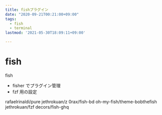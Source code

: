 ```yaml
---
title: fishプラグイン
date: "2020-09-21T00:21:00+09:00"
tags:
  - fish
  - terminal
lastmod: '2021-05-30T18:09:11+09:00'

---
```


# fish

fish

-   fisher でプラグイン管理
-   fzf 用の設定

rafaelrinaldi/pure
jethrokuan/z
0rax/fish-bd
oh-my-fish/theme-bobthefish
jethrokuan/fzf
decors/fish-ghq
